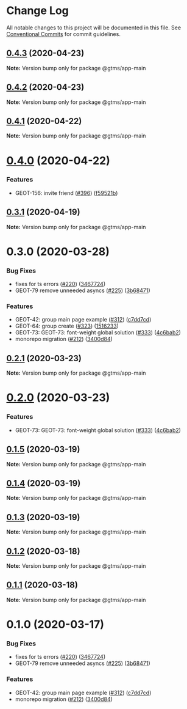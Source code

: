 # Change Log

All notable changes to this project will be documented in this file.
See [Conventional Commits](https://conventionalcommits.org) for commit guidelines.

## [0.4.3](https://github.com/gtms-org/gtms-frontend/compare/@gtms/app-main@0.4.2...@gtms/app-main@0.4.3) (2020-04-23)

**Note:** Version bump only for package @gtms/app-main





## [0.4.2](https://github.com/gtms-org/gtms-frontend/compare/@gtms/app-main@0.4.1...@gtms/app-main@0.4.2) (2020-04-23)

**Note:** Version bump only for package @gtms/app-main





## [0.4.1](https://github.com/gtms-org/gtms-frontend/compare/@gtms/app-main@0.4.0...@gtms/app-main@0.4.1) (2020-04-22)

**Note:** Version bump only for package @gtms/app-main





# [0.4.0](https://github.com/gtms-org/gtms-frontend/compare/@gtms/app-main@0.3.1...@gtms/app-main@0.4.0) (2020-04-22)


### Features

* GEOT-156: invite friend ([#396](https://github.com/gtms-org/gtms-frontend/issues/396)) ([f59521b](https://github.com/gtms-org/gtms-frontend/commit/f59521bbc09c3de88f08d7c318c07c31036bb08a))





## [0.3.1](https://github.com/gtms-org/gtms-frontend/compare/@gtms/app-main@0.3.0...@gtms/app-main@0.3.1) (2020-04-19)

**Note:** Version bump only for package @gtms/app-main





# 0.3.0 (2020-03-28)


### Bug Fixes

* fixes for ts errors ([#220](https://github.com/gtms-org/gtms-frontend/issues/220)) ([3467724](https://github.com/gtms-org/gtms-frontend/commit/34677245f46984cc12c11f85e61795510a15c740))
* GEOT-79 remove unneeded asyncs ([#225](https://github.com/gtms-org/gtms-frontend/issues/225)) ([3b68471](https://github.com/gtms-org/gtms-frontend/commit/3b6847171c5a30515dc42c4343793ffac67ce6a7))


### Features

* GEOT-42: group main page example ([#312](https://github.com/gtms-org/gtms-frontend/issues/312)) ([c7dd7cd](https://github.com/gtms-org/gtms-frontend/commit/c7dd7cdcc45a2b51403ce066c8fdce11b54a2e99))
* GEOT-64: group create ([#323](https://github.com/gtms-org/gtms-frontend/issues/323)) ([1516233](https://github.com/gtms-org/gtms-frontend/commit/1516233651b28f40e36145ae7cacb37867e6ef45))
* GEOT-73: GEOT-73: font-weight global solution ([#333](https://github.com/gtms-org/gtms-frontend/issues/333)) ([4c6bab2](https://github.com/gtms-org/gtms-frontend/commit/4c6bab2b8713a1fad0fc219d48128feda79dac32))
* monorepo migration ([#212](https://github.com/gtms-org/gtms-frontend/issues/212)) ([3400d84](https://github.com/gtms-org/gtms-frontend/commit/3400d84f411612076adba5920af8b323b55f473a))





## [0.2.1](https://github.com/gtms-org/gtms-frontend/compare/@gtms/app-main@0.2.0...@gtms/app-main@0.2.1) (2020-03-23)

**Note:** Version bump only for package @gtms/app-main





# [0.2.0](https://github.com/gtms-org/gtms-frontend/compare/@gtms/app-main@0.1.5...@gtms/app-main@0.2.0) (2020-03-23)


### Features

* GEOT-73: GEOT-73: font-weight global solution ([#333](https://github.com/gtms-org/gtms-frontend/issues/333)) ([4c6bab2](https://github.com/gtms-org/gtms-frontend/commit/4c6bab2b8713a1fad0fc219d48128feda79dac32))





## [0.1.5](https://github.com/gtms-org/gtms-frontend/compare/@gtms/app-main@0.1.4...@gtms/app-main@0.1.5) (2020-03-19)

**Note:** Version bump only for package @gtms/app-main





## [0.1.4](https://github.com/gtms-org/gtms-frontend/compare/@gtms/app-main@0.1.3...@gtms/app-main@0.1.4) (2020-03-19)

**Note:** Version bump only for package @gtms/app-main





## [0.1.3](https://github.com/gtms-org/gtms-frontend/compare/@gtms/app-main@0.1.2...@gtms/app-main@0.1.3) (2020-03-19)

**Note:** Version bump only for package @gtms/app-main





## [0.1.2](https://github.com/gtms-org/gtms-frontend/compare/@gtms/app-main@0.1.1...@gtms/app-main@0.1.2) (2020-03-18)

**Note:** Version bump only for package @gtms/app-main





## [0.1.1](https://github.com/gtms-org/gtms-frontend/compare/@gtms/app-main@0.1.0...@gtms/app-main@0.1.1) (2020-03-18)

**Note:** Version bump only for package @gtms/app-main





# 0.1.0 (2020-03-17)


### Bug Fixes

* fixes for ts errors ([#220](https://github.com/gtms-org/gtms-frontend/issues/220)) ([3467724](https://github.com/gtms-org/gtms-frontend/commit/34677245f46984cc12c11f85e61795510a15c740))
* GEOT-79 remove unneeded asyncs ([#225](https://github.com/gtms-org/gtms-frontend/issues/225)) ([3b68471](https://github.com/gtms-org/gtms-frontend/commit/3b6847171c5a30515dc42c4343793ffac67ce6a7))


### Features

* GEOT-42: group main page example ([#312](https://github.com/gtms-org/gtms-frontend/issues/312)) ([c7dd7cd](https://github.com/gtms-org/gtms-frontend/commit/c7dd7cdcc45a2b51403ce066c8fdce11b54a2e99))
* monorepo migration ([#212](https://github.com/gtms-org/gtms-frontend/issues/212)) ([3400d84](https://github.com/gtms-org/gtms-frontend/commit/3400d84f411612076adba5920af8b323b55f473a))

